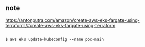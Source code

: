 #

## note

https://antonputra.com/amazon/create-aws-eks-fargate-using-terraform/#create-aws-eks-fargate-using-terraform

##

```
$ aws eks update-kubeconfig --name poc-main
```

##
